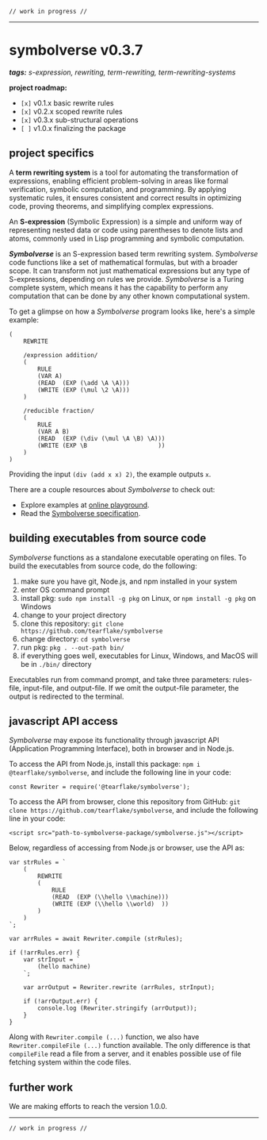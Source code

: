 ```
// work in progress //
```
---

# symbolverse v0.3.7

_**tags:** s-expression, rewriting, term-rewriting, term-rewriting-systems_

**project roadmap:**

- `[x]` v0.1.x basic rewrite rules
- `[x]` v0.2.x scoped rewrite rules
- `[x]` v0.3.x sub-structural operations
- `[ ]` v1.0.x finalizing the package

## project specifics

A **term rewriting system** is a tool for automating the transformation of expressions, enabling efficient problem-solving in areas like formal verification, symbolic computation, and programming. By applying systematic rules, it ensures consistent and correct results in optimizing code, proving theorems, and simplifying complex expressions.

An **S-expression** (Symbolic Expression) is a simple and uniform way of representing nested data or code using parentheses to denote lists and atoms, commonly used in Lisp programming and symbolic computation.

_**Symbolverse**_ is an S-expression based term rewriting system. *Symbolverse* code functions like a set of mathematical formulas, but with a broader scope. It can transform not just mathematical expressions but any type of S-expressions, depending on rules we provide. *Symbolverse* is a Turing complete system, which means it has the capability to perform any computation that can be done by any other known computational system.

To get a glimpse on how a *Symbolverse* program looks like, here's a simple example:

```
(
    REWRITE
    
    /expression addition/
    (
        RULE
        (VAR A)
        (READ  (EXP (\add \A \A)))
        (WRITE (EXP (\mul \2 \A)))
    )
    
    /reducible fraction/
    (
        RULE
        (VAR A B)
        (READ  (EXP (\div (\mul \A \B) \A)))
        (WRITE (EXP \B                    ))
    )
)
```

Providing the input `(div (add x x) 2)`, the example outputs `x`.

There are a couple resources about *Symbolverse* to check out:

- Explore examples at [online playground](https://tearflake.github.io/symbolverse/playground/).
- Read the [Symbolverse specification](https://github.com/tearflake/symbolverse/blob/main/docs/symbolverse.md).

## building executables from source code

*Symbolverse* functions as a standalone executable operating on files. To build the executables from source code, do the following:

1. make sure you have git, Node.js, and npm installed in your system
2. enter OS command prompt
3. install pkg: `sudo npm install -g pkg` on Linux, or `npm install -g pkg` on Windows
4. change to your project directory
5. clone this repository: `git clone https://github.com/tearflake/symbolverse`
6. change directory: `cd symbolverse`
7. run pkg: `pkg . --out-path bin/`
8. if everything goes well, executables for Linux, Windows, and MacOS will be in `./bin/` directory

Executables run from command prompt, and take three parameters: rules-file, input-file, and output-file. If we omit the output-file parameter, the output is redirected to the terminal.

## javascript API access

*Symbolverse* may expose its functionality through javascript API (Application Programming Interface), both in browser and in Node.js.

To access the API from Node.js, install this package: `npm i @tearflake/symbolverse`, and include the following line in your code:

```
const Rewriter = require('@tearflake/symbolverse');
```

To access the API from browser, clone this repository from GitHub: `git clone https://github.com/tearflake/symbolverse`, and include the following line in your code:

```
<script src="path-to-symbolverse-package/symbolverse.js"></script>
```

Below, regardless of accessing from Node.js or browser, use the API as:

```
var strRules = `
    (
        REWRITE
        (
            RULE 
            (READ  (EXP (\\hello \\machine)))
            (WRITE (EXP (\\hello \\world)  ))
        )
    )
`;

var arrRules = await Rewriter.compile (strRules);

if (!arrRules.err) {
    var strInput = `
        (hello machine)
    `;

    var arrOutput = Rewriter.rewrite (arrRules, strInput);

    if (!arrOutput.err) {
        console.log (Rewriter.stringify (arrOutput));
    }
}
```

Along with `Rewriter.compile (...)` function, we also have `Rewriter.compileFile (...)` function available. The only difference is that `compileFile` read a file from a server, and it enables possible use of file fetching system within the code files.

## further work

We are making efforts to reach the version 1.0.0.

---

```
// work in progress //
```

